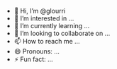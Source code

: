 - 👋 Hi, I’m @glourri
- 👀 I’m interested in ...
- 🌱 I’m currently learning ...
- 💞️ I’m looking to collaborate on ...
- 📫 How to reach me ...
- 😄 Pronouns: ...
- ⚡ Fun fact: ...

<!---
glourri/glourri is a ✨ special ✨ repository because its `README.md` (this file) appears on your GitHub profile.
You can click the Preview link to take a look at your changes.
--->
